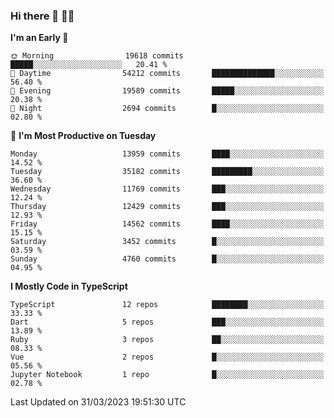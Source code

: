 ### Hi there 👋 🧑‍💻



<!--START_SECTION:waka-->
**I'm an Early 🐤** 

```text
🌞 Morning                19618 commits       █████░░░░░░░░░░░░░░░░░░░░   20.41 % 
🌆 Daytime                54212 commits       ██████████████░░░░░░░░░░░   56.40 % 
🌃 Evening                19589 commits       █████░░░░░░░░░░░░░░░░░░░░   20.38 % 
🌙 Night                  2694 commits        █░░░░░░░░░░░░░░░░░░░░░░░░   02.80 % 
```
📅 **I'm Most Productive on Tuesday** 

```text
Monday                   13959 commits       ████░░░░░░░░░░░░░░░░░░░░░   14.52 % 
Tuesday                  35182 commits       █████████░░░░░░░░░░░░░░░░   36.60 % 
Wednesday                11769 commits       ███░░░░░░░░░░░░░░░░░░░░░░   12.24 % 
Thursday                 12429 commits       ███░░░░░░░░░░░░░░░░░░░░░░   12.93 % 
Friday                   14562 commits       ████░░░░░░░░░░░░░░░░░░░░░   15.15 % 
Saturday                 3452 commits        █░░░░░░░░░░░░░░░░░░░░░░░░   03.59 % 
Sunday                   4760 commits        █░░░░░░░░░░░░░░░░░░░░░░░░   04.95 % 
```


**I Mostly Code in TypeScript** 

```text
TypeScript               12 repos            ████████░░░░░░░░░░░░░░░░░   33.33 % 
Dart                     5 repos             ███░░░░░░░░░░░░░░░░░░░░░░   13.89 % 
Ruby                     3 repos             ██░░░░░░░░░░░░░░░░░░░░░░░   08.33 % 
Vue                      2 repos             █░░░░░░░░░░░░░░░░░░░░░░░░   05.56 % 
Jupyter Notebook         1 repo              █░░░░░░░░░░░░░░░░░░░░░░░░   02.78 % 
```




 Last Updated on 31/03/2023 19:51:30 UTC
<!--END_SECTION:waka-->


